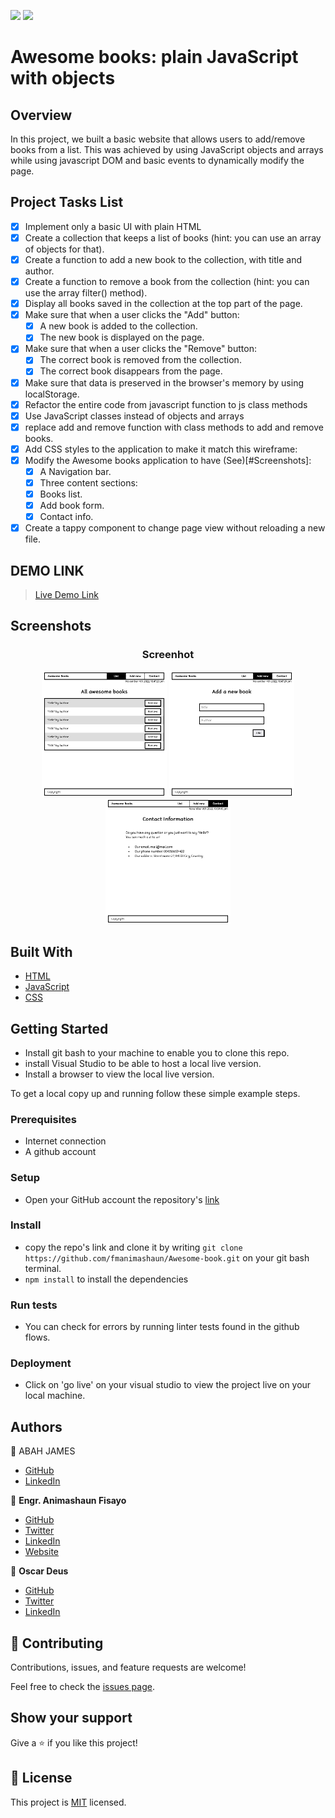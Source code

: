 ![](https://img.shields.io/badge/EngruugbeJimmy-blue)
![](https://img.shields.io/badge/fmanimashaun-green)

# Awesome books: plain JavaScript with objects


## Overview

In this project, we built a basic website that allows users to add/remove books from a list. This was achieved by using JavaScript objects and arrays while using javascript DOM and basic events to dynamically modify the page.

## Project Tasks List

- [x] Implement only a basic UI with plain HTML
- [x] Create a collection that keeps a list of books (hint: you can use an array of objects for that).
- [x] Create a function to add a new book to the collection, with title and author.
- [x] Create a function to remove a book from the collection (hint: you can use the array filter() method).
- [x] Display all books saved in the collection at the top part of the page.
- [x] Make sure that when a user clicks the "Add" button:
  - [x] A new book is added to the collection.
  - [x] The new book is displayed on the page.
- [x] Make sure that when a user clicks the "Remove" button:
  - [x] The correct book is removed from the collection.
  - [x] The correct book disappears from the page.
- [x] Make sure that data is preserved in the browser's memory by using localStorage.
- [x] Refactor the entire code from javascript function to js class methods
- [x] Use JavaScript classes instead of objects and arrays
- [x] replace add and remove function with class methods to add and remove books.
- [x] Add CSS styles to the application to make it match this wireframe:
- [x] Modify the Awesome books application to have (See)[#Screenshots]:
  - [x] A Navigation bar.
  - [x] Three content sections:
  - [x] Books list.
  - [x] Add book form.
  - [x] Contact info.
- [x] Create a tappy component to change page view without reloading a new file.

## DEMO LINK

> [Live Demo Link](https://fmanimashaun.github.io/Awesome-book/)
## Screenshots

<h3 align="center">Screenhot</h3>
<p align="center">
  <img width="200" src="screenshots/BookList.png">
  <img width="200" src="screenshots/AddForm.png">
  <img width="200" src="screenshots/Contact.png">
</P>

## Built With

- [HTML](https://developer.mozilla.org/en-US/docs/Web/HTML)
- [JavaScript](https://developer.mozilla.org/en-US/docs/Web/JavaScript)
- [CSS](https://developer.mozilla.org/en-US/docs/Web/CSS)


## Getting Started

- Install git bash to your machine to enable you to clone this repo.
- install Visual Studio to be able to host a local live version.
- Install a browser to view the local live version.

To get a local copy up and running follow these simple example steps.

### Prerequisites

- Internet connection
- A github account

### Setup

- Open your GitHub account the repository's [link](https://github.com/fmanimashaun/Awesome-book)

### Install

- copy the repo's link and clone it by writing `git clone https://github.com/fmanimashaun/Awesome-book.git` on your git bash terminal.
- `npm install` to install the dependencies

### Run tests

- You can check for errors by running linter tests found in the github flows.

### Deployment

- Click on 'go live' on your visual studio to view the project live on your local machine.

## Authors

👤 ABAH JAMES

- [GitHub](https://github.com/EngruugbeJimmy)
- [LinkedIn](https://www.linkedin.com/in/abah-james-ugbede-356982159/)

👤 **Engr. Animashaun Fisayo**

- [GitHub](https://github.com/fmanimashaun)
- [Twitter](https://twitter.com/fmanimashaun)
- [LinkedIn](https://www.linkedin.com/in/fmanimashaun/)
- [Website](https://fmanimashaun.com)

👤 **Oscar Deus**

- [GitHub](https://github.com/Oscah01/)
- [Twitter](https://twitter.com/@killer_pip)
- [LinkedIn](https://linkedin.com/in/OscahDeus)

## 🤝 Contributing

Contributions, issues, and feature requests are welcome!

Feel free to check the [issues page](../../issues/).

## Show your support

Give a ⭐️ if you like this project!

## 📝 License

This project is [MIT](./LICENSE) licensed.
